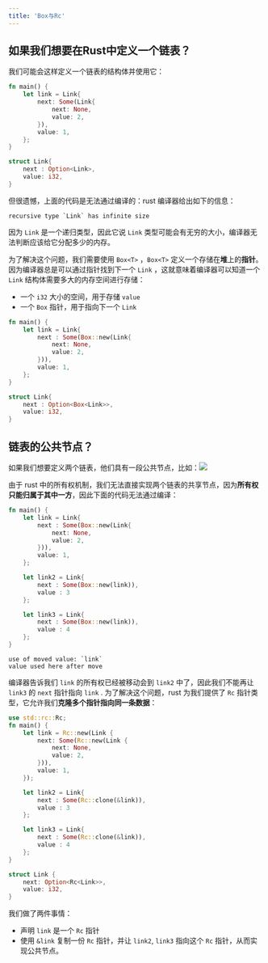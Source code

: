 ```yaml
---
title: 'Box与Rc'
---
```


## 如果我们想要在Rust中定义一个链表？

我们可能会这样定义一个链表的结构体并使用它：

```Rust
fn main() {
    let link = Link{
        next: Some(Link{
            next: None,
            value: 2,
        }), 
        value: 1,
    };
}

struct Link{
    next : Option<Link>,
    value: i32,
}
```

但很遗憾，上面的代码是无法通过编译的：rust 编译器给出如下的信息：

```
recursive type `Link` has infinite size
```

因为 `Link` 是一个递归类型，因此它说 `Link` 类型可能会有无穷的大小，编译器无法判断应该给它分配多少的内存。

为了解决这个问题，我们需要使用 `Box<T>` ，`Box<T>` 定义一个存储在**堆**上的**指针**。因为编译器总是可以通过指针找到下一个 `Link` ，这就意味着编译器可以知道一个 `Link` 结构体需要多大的内存空间进行存储： 
- 一个 `i32` 大小的空间，用于存储 `value` 
- 一个 `Box` 指针，用于指向下一个 `Link`

```rust
fn main() {
    let link = Link{
        next : Some(Box::new(Link{
            next: None,
            value: 2,
        })),
        value: 1,
    };
}

struct Link{
    next : Option<Box<Link>>,
    value: i32,
}
```

## 链表的公共节点？

如果我们想要定义两个链表，他们具有一段公共节点，比如：![](https://kaisery.github.io/trpl-zh-cn/img/trpl15-03.svg)

由于 rust 中的所有权机制，我们无法直接实现两个链表的共享节点，因为**所有权只能归属于其中一方**，因此下面的代码无法通过编译：

```rust
fn main() {
    let link = Link{
        next : Some(Box::new(Link{
            next: None,
            value: 2,
        })),
        value: 1,
    };

    let link2 = Link{
        next : Some(Box::new(link)),
        value : 3
    };

    let link3 = Link{
        next : Some(Box::new(link)),
        value : 4
    };
}

```

```
use of moved value: `link`
value used here after move
```

编译器告诉我们 `link` 的所有权已经被移动会到 `link2` 中了，因此我们不能再让 `link3` 的 `next` 指针指向 `link` . 为了解决这个问题，rust 为我们提供了 `Rc` 指针类型，它允许我们**克隆多个指针指向同一条数据**：

```rust
use std::rc::Rc;
fn main() {
    let link = Rc::new(Link {
        next: Some(Rc::new(Link {
            next: None,
            value: 2,
        })),
        value: 1,
    });

    let link2 = Link{
        next : Some(Rc::clone(&link)),
        value : 3
    };

    let link3 = Link{
        next : Some(Rc::clone(&link)),
        value : 4
    };
}

struct Link {
    next: Option<Rc<Link>>,
    value: i32,
}
```

我们做了两件事情：
- 声明 `link` 是一个 `Rc` 指针
- 使用 `&link` 复制一份 `Rc` 指针，并让 `link2`, `link3` 指向这个 `Rc` 指针，从而实现公共节点。 
